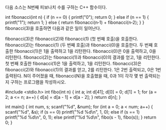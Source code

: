 다음 소스는 N번째 피보나치 수를 구하는 C++ 함수이다.

int fibonacci(int n) {
    if (n == 0) {
        printf("0");
        return 0;
    } else if (n == 1) {
        printf("1");
        return 1;
    } else {
        return fibonacci(n‐1) + fibonacci(n‐2);
    }
}
fibonacci(3)을 호출하면 다음과 같은 일이 일어난다.

fibonacci(3)은 fibonacci(2)와 fibonacci(1) (첫 번째 호출)을 호출한다.
fibonacci(2)는 fibonacci(1) (두 번째 호출)과 fibonacci(0)을 호출한다.
두 번째 호출한 fibonacci(1)은 1을 출력하고 1을 리턴한다.
fibonacci(0)은 0을 출력하고, 0을 리턴한다.
fibonacci(2)는 fibonacci(1)과 fibonacci(0)의 결과를 얻고, 1을 리턴한다.
첫 번째 호출한 fibonacci(1)은 1을 출력하고, 1을 리턴한다.
fibonacci(3)은 fibonacci(2)와 fibonacci(1)의 결과를 얻고, 2를 리턴한다.
1은 2번 출력되고, 0은 1번 출력된다. N이 주어졌을 때, fibonacci(N)을 호출했을 때, 0과 1이 각각 몇 번 출력되는지 구하는 프로그램을 작성하시오.

#include <stdio.h>
int fibo(int n)
{
    int a;
    int d[41];
    d[0] = 0;
    d[1] = 1;
    for (a = 2; a <= n; a++)
    {
        d[a] = d[a - 1] + d[a - 2];
    }
    return d[n];
}

int main()
{
    int num, s;
    scanf("%d", &num);
    for (int a = 0; a < num; a++)
    {
        scanf("%d", &s);
        if (s == 0)
            printf("%d %d\n", 1, 0);
        else if (s == 1)
            printf("%d %d\n", 0, 1);
        else
            printf("%d %d\n", fibo(s - 1), fibo(s));
    }
    return 0;
}
